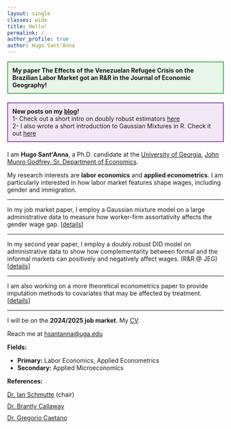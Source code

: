```yaml
---
layout: single
classes: wide
title: Hello!
permalink: /
author_profile: true
author: Hugo Sant'Anna
---
```


<div style="border: 2px solid #4CAF50; padding: 10px; background-color: #E8F5E9; margin-bottom: 20px;">
  <strong>My paper The Effects of the Venezuelan Refugee Crisis on the Brazilian Labor Market got an R&R in the Journal of Economic Geography!</strong>
</div>

<div style="border: 2px solid #874caf; padding: 10px; background-color: #f2e8f5; margin-bottom: 20px;">
  <strong>New posts on my <a href="/posts">blog</a>! </strong> <br />
  1- Check out a short intro on doubly robust estimators <a href="https://hsantanna.org/r/2022/11/03/quick-start-to-doubly-robust-estimators.html">here</a> <br />
  2- I also wrote a short introduction to Gaussian Mixtures in R. Check it out <a href="https://hsantanna.org/r/2022/11/03/expectation-maximization.html">here</a>
</div>

I am **Hugo Sant'Anna**, a Ph.D. candidate at the [University of Georgia](https://www.uga.edu/), [John Munro Godfrey, Sr. Department of Economics](https://www.terry.uga.edu/economics/).

My research interests are **labor economics** and **applied econometrics**. I am particularly interested in how labor market features shape wages, including gender and immigration.

---

In my job market paper, I employ a Gaussian mixture model on a large administrative data to measure how worker-firm assortativity affects the gender wage gap. [[details](/workingpapers/assortmatch)]

---

In my second year paper, I employ a doubly robust DID model on administrative data to show how complementarity between formal and the informal markets can positively and negatively affect wages. (R&R @ JEG) [[details](/workingpapers/vzcrisis)]

---

I am also working on a more theoretical econometrics paper to provide imputation methods to covariates that may be affected by treatment. [[details](/workingpapers/badcontrols)]

---

I will be on the **2024/2025 job market**. My <a href="files/hsantannaCV.pdf">CV</a>.

Reach me at <a href="mailto:hsantanna@uga.edu">hsantanna@uga.edu</a>

**Fields:**

- **Primary:** Labor Economics, Applied Econometrics
- **Secondary:** Applied Microeconomics

**References:**
<div>
  <div style="margin-bottom: 10px;">
    <a href="https://ianschmutte.org/" target="_blank">Dr. Ian Schmutte</a> (chair)<br> 
  </div>
  <div style="margin-bottom: 10px;">
    <a href="https://bcallaway11.github.io/" target="_blank">Dr. Brantly Callaway</a><br>
  </div>
  <div>
    <a href="http://www.gregoriocaetano.net/" target="_blank">Dr. Gregorio Caetano</a><br>
  </div>
</div>

<br>
